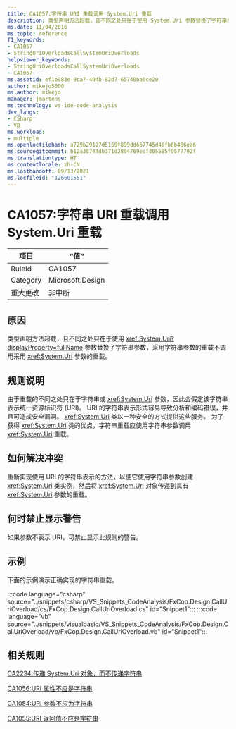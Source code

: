 ```yaml
---
title: CA1057:字符串 URI 重载调用 System.Uri 重载
description: 类型声明方法超载，且不同之处只在于使用 System.Uri 参数替换了字符串参数，采用字符串参数的重载不调用采用 System.Uri 参数的重载。
ms.date: 11/04/2016
ms.topic: reference
f1_keywords:
- CA1057
- StringUriOverloadsCallSystemUriOverloads
helpviewer_keywords:
- StringUriOverloadsCallSystemUriOverloads
- CA1057
ms.assetid: ef1e983e-9ca7-404b-82d7-65740ba0ce20
author: mikejo5000
ms.author: mikejo
manager: jmartens
ms.technology: vs-ide-code-analysis
dev_langs:
- CSharp
- VB
ms.workload:
- multiple
ms.openlocfilehash: a729b29127d5169f899dd667745d46fb6b486ea6
ms.sourcegitcommit: b12a38744db371d2894769ecf305585f9577792f
ms.translationtype: HT
ms.contentlocale: zh-CN
ms.lasthandoff: 09/13/2021
ms.locfileid: "126601551"
---
```

# <a name="ca1057-string-uri-overloads-call-systemuri-overloads"></a>CA1057:字符串 URI 重载调用 System.Uri 重载

|项目|“值”|
|-|-|
|RuleId|CA1057|
|Category|Microsoft.Design|
|重大更改|非中断|

## <a name="cause"></a>原因

类型声明方法超载，且不同之处只在于使用 <xref:System.Uri?displayProperty=fullName> 参数替换了字符串参数，采用字符串参数的重载不调用采用 <xref:System.Uri> 参数的重载。

## <a name="rule-description"></a>规则说明
由于重载的不同之处只在于字符串或 <xref:System.Uri> 参数，因此会假定该字符串表示统一资源标识符 (URI)。 URI 的字符串表示形式容易导致分析和编码错误，并且可造成安全漏洞。 <xref:System.Uri> 类以一种安全的方式提供这些服务。 为了获得 <xref:System.Uri> 类的优点，字符串重载应使用字符串参数调用 <xref:System.Uri> 重载。

## <a name="how-to-fix-violations"></a>如何解决冲突
重新实现使用 URI 的字符串表示的方法，以便它使用字符串参数创建 <xref:System.Uri> 类实例，然后将 <xref:System.Uri> 对象传递到具有 <xref:System.Uri> 参数的重载。

## <a name="when-to-suppress-warnings"></a>何时禁止显示警告
如果参数不表示 URI，可禁止显示此规则的警告。

## <a name="example"></a>示例
下面的示例演示正确实现的字符串重载。

:::code language="csharp" source="../snippets/csharp/VS_Snippets_CodeAnalysis/FxCop.Design.CallUriOverload/cs/FxCop.Design.CallUriOverload.cs" id="Snippet1":::
:::code language="vb" source="../snippets/visualbasic/VS_Snippets_CodeAnalysis/FxCop.Design.CallUriOverload/vb/FxCop.Design.CallUriOverload.vb" id="Snippet1":::

## <a name="related-rules"></a>相关规则
[CA2234:传递 System.Uri 对象，而不传递字符串](/dotnet/fundamentals/code-analysis/quality-rules/ca2234)

[CA1056:URI 属性不应是字符串](/dotnet/fundamentals/code-analysis/quality-rules/ca1056)

[CA1054:URI 参数不应为字符串](/dotnet/fundamentals/code-analysis/quality-rules/ca1054)

[CA1055:URI 返回值不应是字符串](/dotnet/fundamentals/code-analysis/quality-rules/ca1055)
